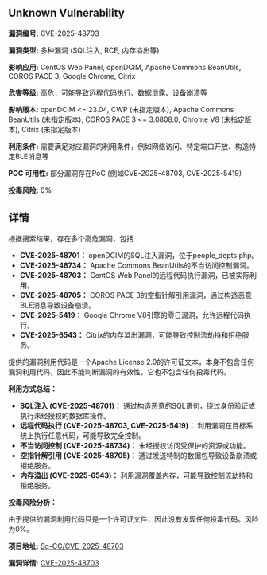 ## Unknown Vulnerability

**漏洞编号:** CVE-2025-48703

**漏洞类型:** 多种漏洞 (SQL注入, RCE, 内存溢出等)

**影响应用:** CentOS Web Panel, openDCIM, Apache Commons BeanUtils, COROS PACE 3, Google Chrome, Citrix

**危害等级:** 高危，可能导致远程代码执行、数据泄露、设备崩溃等

**影响版本:** openDCIM <= 23.04, CWP (未指定版本), Apache Commons BeanUtils (未指定版本), COROS PACE 3 <= 3.0808.0, Chrome V8 (未指定版本), Citrix (未指定版本)

**利用条件:** 需要满足对应漏洞的利用条件，例如网络访问、特定端口开放、构造特定BLE消息等

**POC 可用性:** 部分漏洞存在PoC (例如CVE-2025-48703, CVE-2025-5419)

**投毒风险:** 0%

## 详情

根据搜索结果，存在多个高危漏洞，包括：

*   **CVE-2025-48701：** openDCIM的SQL注入漏洞，位于people_depts.php。
*   **CVE-2025-48734：** Apache Commons BeanUtils的不当访问控制漏洞。
*   **CVE-2025-48703：** CentOS Web Panel的远程代码执行漏洞，已被实际利用。
*   **CVE-2025-48705：** COROS PACE 3的空指针解引用漏洞，通过构造恶意BLE消息导致设备崩溃。
*   **CVE-2025-5419：** Google Chrome V8引擎的零日漏洞，允许远程代码执行。
*   **CVE-2025-6543：** Citrix的内存溢出漏洞，可能导致控制流劫持和拒绝服务。

提供的漏洞利用代码是一个Apache License 2.0的许可证文本，本身不包含任何漏洞利用代码，因此不能判断漏洞的有效性。它也不包含任何投毒代码。

**利用方式总结：**

*   **SQL注入 (CVE-2025-48701)：** 通过构造恶意的SQL语句，绕过身份验证或执行未经授权的数据库操作。
*   **远程代码执行 (CVE-2025-48703, CVE-2025-5419)：**  利用漏洞在目标系统上执行任意代码，可能导致完全控制。
*   **不当访问控制 (CVE-2025-48734)：**  未经授权访问受保护的资源或功能。
*   **空指针解引用 (CVE-2025-48705)：**  通过发送特制的数据包导致设备崩溃或拒绝服务。
*   **内存溢出 (CVE-2025-6543)：**  利用漏洞覆盖内存，可能导致控制流劫持和拒绝服务。

**投毒风险分析：**

由于提供的漏洞利用代码只是一个许可证文件，因此没有发现任何投毒代码。风险为0%。

**项目地址:** [Sq-CC/CVE-2025-48703](https://github.com/Sq-CC/CVE-2025-48703)

**漏洞详情:** [CVE-2025-48703](https://nvd.nist.gov/vuln/detail/CVE-2025-48703)